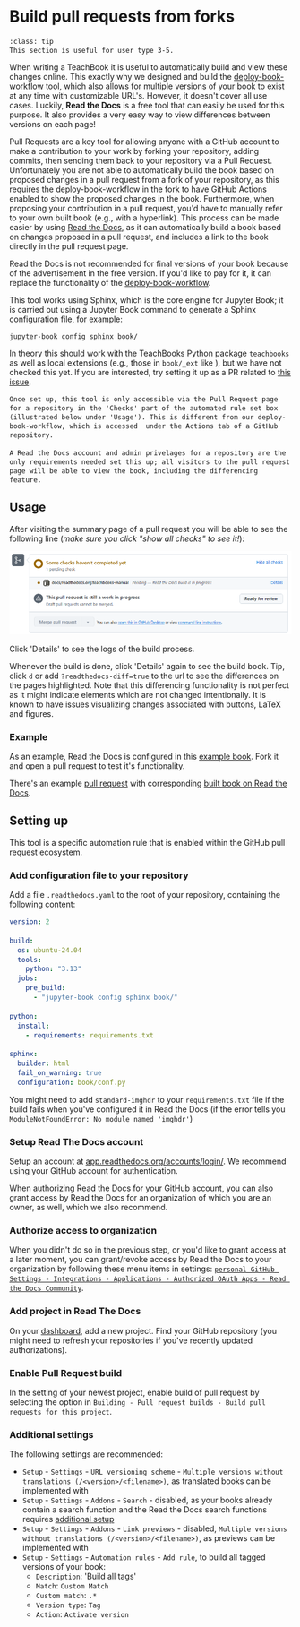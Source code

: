 # Build pull requests from forks

```{admonition} User types
:class: tip
This section is useful for user type 3-5.
```

When writing a TeachBook it is useful to automatically build and view these changes online. This exactly why we designed and build the [deploy-book-workflow](../external/deploy-book-workflow/README.md) tool, which also allows for multiple versions of your book to exist at any time with customizable URL's. However, it doesn't cover all use cases. Luckily, **Read the Docs** is a free tool that can easily be used for this purpose. It also provides a very easy way to view differences between versions on each page!

Pull Requests are a key tool for allowing anyone with a GitHub account to make a contribution to your work by forking your repository, adding commits, then sending them back to your repository via a Pull Request. Unfortunately you are not able to automatically build the book based on proposed changes in a pull request from a fork of your repository, as this requires the deploy-book-workflow in the fork to have GitHub Actions enabled to show the proposed changes in the book. Furthermore, when proposing your contribution in a pull request, you'd have to manually refer to your own built book (e.g., with a hyperlink). This process can be made easier by using [Read the Docs](https://about.readthedocs.com/?ref=readthedocs.org), as it can automatically build a book based on changes proposed in a pull request, and includes a link to the book directly in the pull request page.

Read the Docs is not recommended for final versions of your book because of the advertisement in the free version. If you'd like to pay for it, it can replace the functionality of the [deploy-book-workflow](../external/deploy-book-workflow/README.md).

This tool works using Sphinx, which is the core engine for Jupyter Book; it is carried out using a Jupyter Book command to generate a Sphinx configuration file, for example:

```
jupyter-book config sphinx book/
```

In theory this should work with the TeachBooks Python package `teachbooks` as well as local extensions (e.g., those in `book/_ext` like [](./apa.md)), but we have not checked this yet. If you are interested, try setting it up as a PR related to [this issue](https://github.com/TeachBooks/Read-the-Docs-example-book/issues/3).

```{tip}
Once set up, this tool is only accessible via the Pull Request page for a repository in the 'Checks' part of the automated rule set box (illustrated below under 'Usage'). This is different from our deploy-book-workflow, which is accessed  under the Actions tab of a GitHub repository.

A Read the Docs account and admin privelages for a repository are the only requirements needed set this up; all visitors to the pull request page will be able to view the book, including the differencing feature.
```

## Usage

After visiting the summary page of a pull request you will be able to see the following line (_make sure you click "show all checks" to see it!_):

![Read the docs in GitHub preview](./figures/readthedocs1.png)

Click 'Details' to see the logs of the build process.

Whenever the build is done, click 'Details' again to see the build book. Tip, click `d` or add `?readthedocs-diff=true` to the url to see the differences on the pages highlighted. Note that this differencing functionality is not perfect as it might indicate elements which are not changed intentionally.  It is known to have issues visualizing changes associated with buttons, LaTeX and figures.

### Example
As an example, Read the Docs is configured in this [example book](https://github.com/TeachBooks/Read-the-Docs-example-book). Fork it and open a pull request to test it's functionality.

There's an example [pull request](https://github.com/TeachBooks/Read-the-Docs-example-book/pull/1) with corresponding [built book on Read the Docs](https://read-the-docs-example-book--1.org.readthedocs.build/1/intro2.html?readthedocs-diff=true).

## Setting up

This tool is a specific automation rule that is enabled within the GitHub pull request ecosystem.

### Add configuration file to your repository

Add a file `.readthedocs.yaml` to the root of your repository, containing the following content:

```yaml
version: 2

build:
  os: ubuntu-24.04
  tools:
    python: "3.13"
  jobs:
    pre_build:
      - "jupyter-book config sphinx book/"

python:
  install:
    - requirements: requirements.txt

sphinx:
  builder: html
  fail_on_warning: true
  configuration: book/conf.py
  ```

You might need to add `standard-imghdr` to your `requirements.txt` file if the build fails when you've configured it in Read the Docs (if the error tells you `ModuleNotFoundError: No module named 'imghdr'`)

### Setup Read The Docs account

Setup an account at [app.readthedocs.org/accounts/login/](https://app.readthedocs.org/accounts/login/?next=/dashboard/). We recommend using your GitHub account for authentication.

When authorizing Read the Docs for your GitHub account, you can also grant access by Read the Docs for an organization of which you are an owner, as well, which we also recommend.

### Authorize access to organization

When you didn't do so in the previous step, or you'd like to grant access at a later moment, you can grant/revoke access by Read the Docs to your organization by following these menu items in settings: [`personal GitHub Settings - Integrations - Applications - Authorized OAuth Apps - Read the Docs Community`](https://github.com/settings/connections/applications/fae83c942bc1d89609e2).

### Add project in Read The Docs

On your [dashboard](https://app.readthedocs.org/dashboard/), add a new project. Find your GitHub repository (you might need to refresh your repositories if you've recently updated authorizations).

### Enable Pull Request build

In the setting of your newest project, enable build of pull request by selecting the option in `Building - Pull request builds - Build pull requests for this project`.

### Additional settings

The following settings are recommended:
- `Setup` - `Settings` - `URL versioning scheme` - `Multiple versions without translations (/<version>/<filename>)`, as translated books can be implemented with [](../external/Sphinx-launch-buttons/README.md)
- `Setup` - `Settings` - `Addons` - `Search` - disabled, as your books already contain a search function and the Read the Docs search functions requires [additional setup](https://docs.readthedocs.com/platform/stable/intro/sphinx.html#configure-read-the-docs-search)
- `Setup` - `Settings` - `Addons` - `Link previews` - disabled, `Multiple versions without translations (/<version>/<filename>)`, as previews can be implemented with [](../external/teachbooks-sphinx-tippy/README.md)
- `Setup` - `Settings` - `Automation rules` - `Add rule`, to build all tagged versions of your book:
    - `Description`: 'Build all tags'
    - `Match`: `Custom Match`
    - `Custom match`: `.*`
    - `Version type`: `Tag`
    - `Action`: `Activate version`
